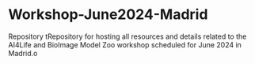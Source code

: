 # Workshop-June2024-Madrid
Repository tRepository for hosting all resources and details related to the AI4Life and BioImage Model Zoo workshop scheduled for June 2024 in Madrid.o 
